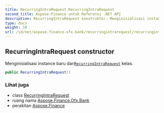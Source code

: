 ```yaml
---
title: RecurringIntraRequest.RecurringIntraRequest
second_title: Aspose.Finance untuk Referensi .NET API
description: RecurringIntraRequest konstruktor. Menginisialisasi instance baru dariRecurringIntraRequest kelas.
type: docs
weight: 10
url: /id/net/aspose.finance.ofx.bank/recurringintrarequest/recurringintrarequest/
---
```

## RecurringIntraRequest constructor

Menginisialisasi instance baru dari[`RecurringIntraRequest`](../) kelas.

```csharp
public RecurringIntraRequest()
```

### Lihat juga

* class [RecurringIntraRequest](../)
* ruang nama [Aspose.Finance.Ofx.Bank](../../recurringintrarequest/)
* perakitan [Aspose.Finance](../../../)


